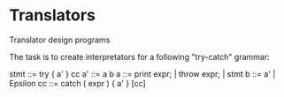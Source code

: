 # Translators
Translator design programs

The task is to create interpretators for a following "try-catch" grammar:

stmt ::= try { a' } cc
a' ::= a b
a ::= print expr; | throw expr; | stmt
b ::= a' | Epsilon
cc ::= catch ( expr ) { a' } [cc]
